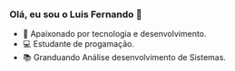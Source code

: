 ### Olá, eu sou o Luis Fernando 👋


- 🔭 Apaixonado por tecnologia e desenvolvimento.
- 💻 Estudante de progamação.
- 📚 Granduando Análise desenvolvimento de Sistemas.

